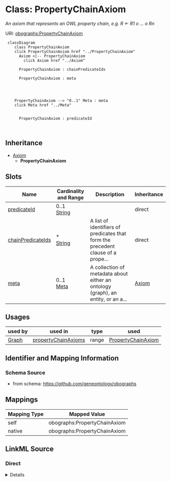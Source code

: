 

# Class: PropertyChainAxiom


_An axiom that represents an OWL property chain, e.g. R <- R1 o ... o Rn_





URI: [obographs:PropertyChainAxiom](https://github.com/geneontology/obographs/PropertyChainAxiom)






```{mermaid}
 classDiagram
    class PropertyChainAxiom
    click PropertyChainAxiom href "../PropertyChainAxiom"
      Axiom <|-- PropertyChainAxiom
        click Axiom href "../Axiom"
      
      PropertyChainAxiom : chainPredicateIds
        
      PropertyChainAxiom : meta
        
          
    
    
    PropertyChainAxiom --> "0..1" Meta : meta
    click Meta href "../Meta"

        
      PropertyChainAxiom : predicateId
        
      
```





## Inheritance
* [Axiom](Axiom.md)
    * **PropertyChainAxiom**



## Slots

| Name | Cardinality and Range | Description | Inheritance |
| ---  | --- | --- | --- |
| [predicateId](predicateId.md) | 0..1 <br/> [String](String.md) |  | direct |
| [chainPredicateIds](chainPredicateIds.md) | * <br/> [String](String.md) | A list of identifiers of predicates that form the precedent clause of a prope... | direct |
| [meta](meta.md) | 0..1 <br/> [Meta](Meta.md) | A collection of metadata about either an ontology (graph), an entity, or an a... | [Axiom](Axiom.md) |





## Usages

| used by | used in | type | used |
| ---  | --- | --- | --- |
| [Graph](Graph.md) | [propertyChainAxioms](propertyChainAxioms.md) | range | [PropertyChainAxiom](PropertyChainAxiom.md) |






## Identifier and Mapping Information







### Schema Source


* from schema: https://github.com/geneontology/obographs




## Mappings

| Mapping Type | Mapped Value |
| ---  | ---  |
| self | obographs:PropertyChainAxiom |
| native | obographs:PropertyChainAxiom |







## LinkML Source

<!-- TODO: investigate https://stackoverflow.com/questions/37606292/how-to-create-tabbed-code-blocks-in-mkdocs-or-sphinx -->

### Direct

<details>
```yaml
name: PropertyChainAxiom
description: An axiom that represents an OWL property chain, e.g. R <- R1 o ... o
  Rn
from_schema: https://github.com/geneontology/obographs
is_a: Axiom
slots:
- predicateId
- chainPredicateIds

```
</details>

### Induced

<details>
```yaml
name: PropertyChainAxiom
description: An axiom that represents an OWL property chain, e.g. R <- R1 o ... o
  Rn
from_schema: https://github.com/geneontology/obographs
is_a: Axiom
attributes:
  predicateId:
    name: predicateId
    from_schema: https://github.com/geneontology/obographs
    rank: 1000
    alias: predicateId
    owner: PropertyChainAxiom
    domain_of:
    - DomainRangeAxiom
    - PropertyChainAxiom
    range: string
  chainPredicateIds:
    name: chainPredicateIds
    description: A list of identifiers of predicates that form the precedent clause
      of a property chain rule
    from_schema: https://github.com/geneontology/obographs
    rank: 1000
    alias: chainPredicateIds
    owner: PropertyChainAxiom
    domain_of:
    - PropertyChainAxiom
    range: string
    multivalued: true
  meta:
    name: meta
    description: A collection of metadata about either an ontology (graph), an entity,
      or an axiom
    from_schema: https://github.com/geneontology/obographs
    aliases:
    - annotations
    rank: 1000
    alias: meta
    owner: PropertyChainAxiom
    domain_of:
    - GraphDocument
    - Graph
    - Node
    - Edge
    - PropertyValue
    - Axiom
    range: Meta

```
</details>